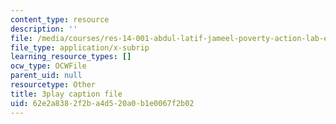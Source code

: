 ```yaml
---
content_type: resource
description: ''
file: /media/courses/res-14-001-abdul-latif-jameel-poverty-action-lab-executive-training-evaluating-social-programs-2009-spring-2009/62e2a8382f2ba4d520a0b1e0067f2b02_a7sDTYmqdSY.srt
file_type: application/x-subrip
learning_resource_types: []
ocw_type: OCWFile
parent_uid: null
resourcetype: Other
title: 3play caption file
uid: 62e2a838-2f2b-a4d5-20a0-b1e0067f2b02
---
```

